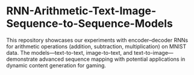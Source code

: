 # RNN-Arithmetic-Text-Image-Sequence-to-Sequence-Models
This repository showcases our experiments with encoder–decoder RNNs for arithmetic operations (addition, subtraction, multiplication) on MNIST data. The models—text-to-text, image-to-text, and text-to-image—demonstrate advanced sequence mapping with potential applications in dynamic content generation for gaming.
